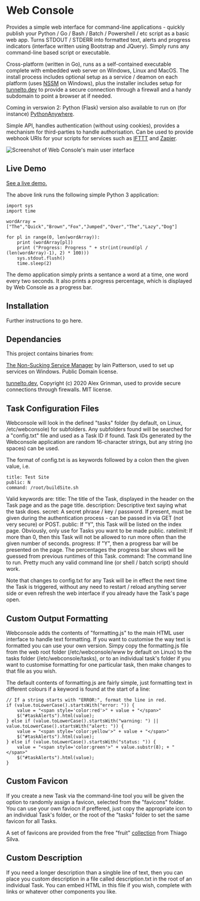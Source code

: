 # Web Console
Provides a simple web interface for command-line applications - quickly publish your Python / Go / Bash / Batch / Powershell / etc script as a basic web app. Turns STDOUT / STDERR into formatted text, alerts and progress indicators (interface written using Bootstrap and JQuery). Simply runs any command-line based script or executable.

Cross-platform (written in Go), runs as a self-contained executable complete with embedded web server on Windows, Linux and MacOS. The install process includes optional setup as a service / deamon on each platform (uses [NSSM](https://nssm.cc/) on Windows), plus the installer includes setup for [tunnelto.dev](https://tunnelto.dev/) to provide a secure connection through a firewall and a handy subdomain to point a browser at if needed.

Coming in verswion 2: Python (Flask) version also available to run on (for instance) [PythonAnywhere](https://www.pythonanywhere.com/).

Simple API, handles authentication (without using cookies), provides a mechanism for third-parties to handle authorisation. Can be used to provide webhook URIs for your scripts for services such as [IFTTT](https://ifttt.com/) and [Zapier](https://zapier.com/).

![Screenshot of Web Console's main user interface](https://raw.githubusercontent.com/dhicks6345789/web-console/master/docs/example1.png)

## Live Demo

[See a live demo.](https://www.sansay.co.uk/web-console/view?taskID=4jaknvvu0b4zl3ee)

The above link runs the following simple Python 3 application:

```
import sys
import time

wordArray = ["The","Quick","Brown","Fox","Jumped","Over","The","Lazy","Dog"]

for pl in range(0, len(wordArray)):
    print (wordArray[pl])
    print ("Progress: Progress " + str(int(round(pl / (len(wordArray)-1), 2) * 100)))
    sys.stdout.flush()
    time.sleep(2)
```

The demo application simply prints a sentance a word at a time, one word every two seconds. It also prints a progress percentage, which is displayed by Web Console as a progress bar.

## Installation

Further instructions to go here.

## Dependancies

This project contains binaries from:

[The Non-Sucking Service Manager](https://nssm.cc/) by Iain Patterson, used to set up services on Windows. Public Domain license.

[tunnelto.dev](https://tunnelto.dev), Copyright (c) 2020 Alex Grinman, used to provide secure connections through firewalls. MIT license.

## Task Configuration Files

Webconsole will look in the defined "tasks" folder (by default, on Linux, /etc/webconsole) for subfolders. Any subfolders found will be searched for a "config.txt" file and used as a Task ID if found. Task IDs generated by the Webconsole application are random 16-character strings, but any string (no spaces) can be used.

The format of config.txt is as keywords followed by a colon then the given value, i.e.

```
title: Test Site
public: N
command: /root/buildSite.sh
```
Valid keywords are:
title: The title of the Task, displayed in the header on the Task page and as the page title.
description: Descriptive text saying what the task does.
secret: A secret phrase / key / password. If present, must be given during the authentication process - can be passed in via GET (not very secure) or POST.
public: If "Y", this Task will be listed on the index page. Obviously, only use for Tasks you want to be made public.
ratelimit: If more than 0, then this Task will not be allowed to run more often than the given number of seconds.
progress: If "Y", then a progress bar will be presented on the page. The percentages the progress bar shows will be guessed from previous runtimes of this Task.
command: The command line to run. Pretty much any valid command line (or shell / batch script) should work.

Note that changes to config.txt for any Task will be in effect the next time the Task is triggered, without any need to restart / reload anything server side or even refresh the web interface if you already have the Task's page open.

## Custom Output Formatting

Webconsole adds the contents of "formatting.js" to the main HTML user interface to handle text formatting. If you want to customise the way text is formatted you can use your own version. Simpy copy the formatting.js file from the web root folder (/etc/webconsole/www by default on Linux) to the tasks folder (/etc/webconsole/tasks), or to an individual task's folder if you want to customise formatting for one particular task, then make changes to that file as you wish.

The default contents of formatting.js are fairly simple, just formatting text in different colours if a keyword is found at the start of a line:

```
// If a string starts with "ERROR:", format the line in red.
if (value.toLowerCase().startsWith("error: ")) {
	value = "<span style='color:red'>" + value + "</span>"
	$("#taskAlerts").html(value);
} else if (value.toLowerCase().startsWith("warning: ") || value.toLowerCase().startsWith("alert: ")) {
	value = "<span style='color:yellow'>" + value + "</span>"
	$("#taskAlerts").html(value);
} else if (value.toLowerCase().startsWith("status: ")) {
	value = "<span style='color:green'>" + value.substr(8); + "</span>"
	$("#taskAlerts").html(value);
}
```
## Custom Favicon

If you create a new Task via the command-line tool you will be given the option to randomly assign a favicon, selected from the "favicons" folder. You can use your own faviocn if preffered, just copy the appropriate icon to an individual Task's folder, or the root of the "tasks" folder to set the same favicon for all Tasks.

A set of favicons are provided from the free "fruit" [collection](https://www.iconfinder.com/iconsets/fruits-52) from Thiago Silva.

## Custom Description

If you need a longer description than a singble line of text, then you can place you custom description in a file called description.txt in the root of an individual Task. You can
embed HTML in this file if you wish, complete with links or whatever other components you like.
